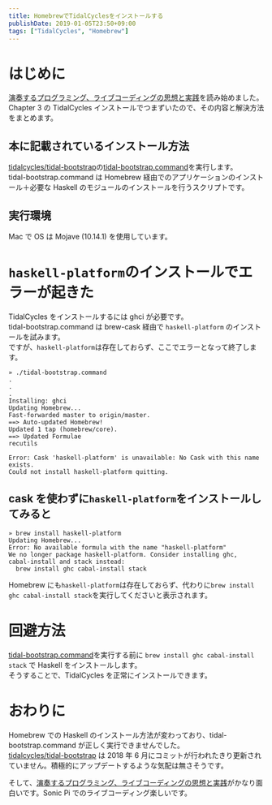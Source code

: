 ```yaml
---
title: HomebrewでTidalCyclesをインストールする
publishDate: 2019-01-05T23:50+09:00
tags: ["TidalCycles", "Homebrew"]
---
```


# はじめに

[演奏するプログラミング、ライブコーディングの思想と実践](https://www.amazon.co.jp/dp/4802511043/)を読み始めました。  
Chapter 3 の TidalCycles インストールでつまずいたので、その内容と解決方法をまとめます。

## 本に記載されているインストール方法

[tidalcycles/tidal-bootstrap](https://github.com/tidalcycles/tidal-bootstrap)の[tidal-bootstrap.command](https://github.com/tidalcycles/tidal-bootstrap/blob/master/tidal-bootstrap.command)を実行します。  
tidal-bootstrap.command は Homebrew 経由でのアプリケーションのインストール＋必要な Haskell のモジュールのインストールを行うスクリプトです。

## 実行環境

Mac で OS は Mojave (10.14.1) を使用しています。

# `haskell-platform`のインストールでエラーが起きた

TidalCycles をインストールするには ghci が必要です。  
tidal-bootstrap.command は brew-cask 経由で `haskell-platform` のインストールを試みます。  
ですが、`haskell-platform`は存在しておらず、ここでエラーとなって終了します。

```
» ./tidal-bootstrap.command
.
.
.
Installing: ghci
Updating Homebrew...
Fast-forwarded master to origin/master.
==> Auto-updated Homebrew!
Updated 1 tap (homebrew/core).
==> Updated Formulae
recutils

Error: Cask 'haskell-platform' is unavailable: No Cask with this name exists.
Could not install haskell-platform quitting.
```

## cask を使わずに`haskell-platform`をインストールしてみると

```
» brew install haskell-platform
Updating Homebrew...
Error: No available formula with the name "haskell-platform"
We no longer package haskell-platform. Consider installing ghc,
cabal-install and stack instead:
  brew install ghc cabal-install stack
```

Homebrew にも`haskell-platform`は存在しておらず、代わりに`brew install ghc cabal-install stack`を実行してくださいと表示されます。

# 回避方法

[tidal-bootstrap.command](https://github.com/tidalcycles/tidal-bootstrap/blob/master/tidal-bootstrap.command)を実行する前に `brew install ghc cabal-install stack` で Haskell をインストールします。  
そうすることで、TidalCycles を正常にインストールできます。

# おわりに

Homebrew での Haskell のインストール方法が変わっており、tidal-bootstrap.command が正しく実行できませんでした。  
[tidalcycles/tidal-bootstrap](https://github.com/tidalcycles/tidal-bootstrap) は 2018 年 6 月にコミットが行われたきり更新されていません。積極的にアップデートするような気配は無さそうです。

そして、[演奏するプログラミング、ライブコーディングの思想と実践](https://www.amazon.co.jp/dp/4802511043/)がかなり面白いです。Sonic Pi でのライブコーディング楽しいです。
